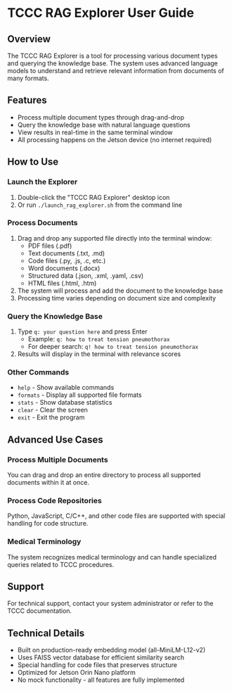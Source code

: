 # TCCC RAG Explorer User Guide

## Overview
The TCCC RAG Explorer is a tool for processing various document types and querying the knowledge base. The system uses advanced language models to understand and retrieve relevant information from documents of many formats.

## Features
- Process multiple document types through drag-and-drop
- Query the knowledge base with natural language questions
- View results in real-time in the same terminal window
- All processing happens on the Jetson device (no internet required)

## How to Use

### Launch the Explorer
1. Double-click the "TCCC RAG Explorer" desktop icon
2. Or run `./launch_rag_explorer.sh` from the command line

### Process Documents
1. Drag and drop any supported file directly into the terminal window:
   - PDF files (.pdf)
   - Text documents (.txt, .md)
   - Code files (.py, .js, .c, etc.)
   - Word documents (.docx)
   - Structured data (.json, .xml, .yaml, .csv)
   - HTML files (.html, .htm)
2. The system will process and add the document to the knowledge base
3. Processing time varies depending on document size and complexity

### Query the Knowledge Base
1. Type `q: your question here` and press Enter
   - Example: `q: how to treat tension pneumothorax`
   - For deeper search: `q! how to treat tension pneumothorax`
2. Results will display in the terminal with relevance scores

### Other Commands
- `help` - Show available commands
- `formats` - Display all supported file formats
- `stats` - Show database statistics
- `clear` - Clear the screen
- `exit` - Exit the program

## Advanced Use Cases

### Process Multiple Documents
You can drag and drop an entire directory to process all supported documents within it at once.

### Process Code Repositories
Python, JavaScript, C/C++, and other code files are supported with special handling for code structure.

### Medical Terminology
The system recognizes medical terminology and can handle specialized queries related to TCCC procedures.

## Support
For technical support, contact your system administrator or refer to the TCCC documentation.

## Technical Details
- Built on production-ready embedding model (all-MiniLM-L12-v2)
- Uses FAISS vector database for efficient similarity search
- Special handling for code files that preserves structure
- Optimized for Jetson Orin Nano platform
- No mock functionality - all features are fully implemented